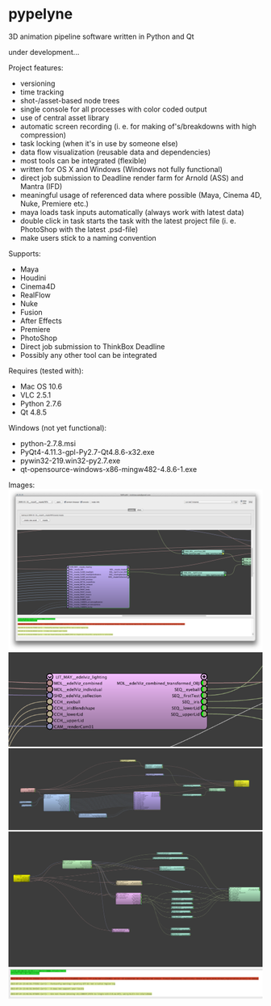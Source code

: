 # pypelyne

3D animation pipeline software written in Python and Qt

under development...

Project features:
- versioning
- time tracking
- shot-/asset-based node trees
- single console for all processes with color coded output
- use of central asset library
- automatic screen recording (i. e. for making of's/breakdowns with high compression)
- task locking (when it's in use by someone else)
- data flow visualization (reusable data and dependencies)
- most tools can be integrated (flexible)
- written for OS X and Windows (Windows not fully functional)
- direct job submission to Deadline render farm for Arnold (ASS) and Mantra (IFD)
- meaningful usage of referenced data where possible (Maya, Cinema 4D, Nuke, Premiere etc.)
- maya loads task inputs automatically (always work with latest data)
- double click in task starts the task with the latest project file (i. e. PhotoShop with the latest .psd-file)
- make users stick to a naming convention

Supports:
- Maya
- Houdini
- Cinema4D
- RealFlow
- Nuke
- Fusion
- After Effects
- Premiere
- PhotoShop
- Direct job submission to ThinkBox Deadline
- Possibly any other tool can be integrated

Requires (tested with):
- Mac OS 10.6
- VLC 2.5.1
- Python 2.7.6
- Qt 4.8.5

Windows (not yet functional):
- python-2.7.8.msi
- PyQt4-4.11.3-gpl-Py2.7-Qt4.8.6-x32.exe
- pywin32-219.win32-py2.7.exe
- qt-opensource-windows-x86-mingw482-4.8.6-1.exe


Images:
![Overview](/gitImg/overview.png)
![Node](/gitImg/node.png)
![Asset](/gitImg/asset.png)
![Re-used asset](/gitImg/reusedAsset.png)
![console](/gitImg/console.png)